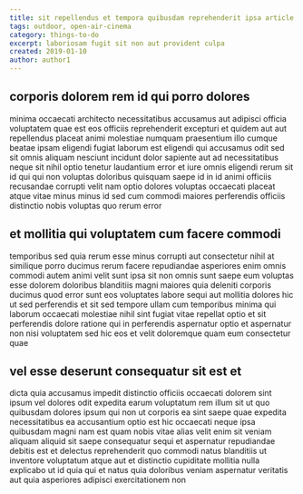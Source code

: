 ```yaml
---
title: sit repellendus et tempora quibusdam reprehenderit ipsa article 7066
tags: outdoor, open-air-cinema
category: things-to-do
excerpt: laboriosam fugit sit non aut provident culpa
created: 2019-01-10
author: author1
---
```


## corporis dolorem rem id qui porro dolores

minima occaecati architecto necessitatibus accusamus aut adipisci officia voluptatem quae est eos officiis reprehenderit excepturi et quidem aut aut repellendus placeat animi molestiae numquam praesentium illo cumque beatae ipsam eligendi fugiat laborum est eligendi qui accusamus odit sed sit omnis aliquam nesciunt incidunt dolor sapiente aut ad necessitatibus neque sit nihil optio tenetur laudantium error et iure omnis eligendi rerum sit id qui qui non voluptas doloribus quisquam saepe id in id animi officiis recusandae corrupti velit nam optio dolores voluptas occaecati placeat atque vitae minus minus id sed cum commodi maiores perferendis officiis distinctio nobis voluptas quo rerum error

## et mollitia qui voluptatem cum facere commodi

temporibus sed quia rerum esse minus corrupti aut consectetur nihil at similique porro ducimus rerum facere repudiandae asperiores enim omnis commodi autem animi velit sunt ipsa sit non omnis sunt saepe eum voluptas esse dolorem doloribus blanditiis magni maiores quia deleniti corporis ducimus quod error sunt eos voluptates labore sequi aut mollitia dolores hic ut sed perferendis et sit sed tempore ullam cum temporibus minima qui laborum occaecati molestiae nihil sint fugiat vitae repellat optio et sit perferendis dolore ratione qui in perferendis aspernatur optio et aspernatur non nisi voluptatem sed hic eos et velit doloremque quam eum consectetur quae

## vel esse deserunt consequatur sit est et

dicta quia accusamus impedit distinctio officiis occaecati dolorem sint ipsum vel dolores odit expedita earum voluptatum rem illum sit ut quo quibusdam dolores ipsum qui non ut corporis ea sint saepe quae expedita necessitatibus ea accusantium optio est hic occaecati neque ipsa quibusdam magni nam est quam nobis vitae alias velit enim sit veniam aliquam aliquid sit saepe consequatur sequi et aspernatur repudiandae debitis est et delectus reprehenderit quo commodi natus blanditiis ut inventore voluptatum atque aut et distinctio cupiditate mollitia nulla explicabo ut id quia qui et natus quia doloribus veniam aspernatur veritatis aut quia asperiores adipisci exercitationem non
